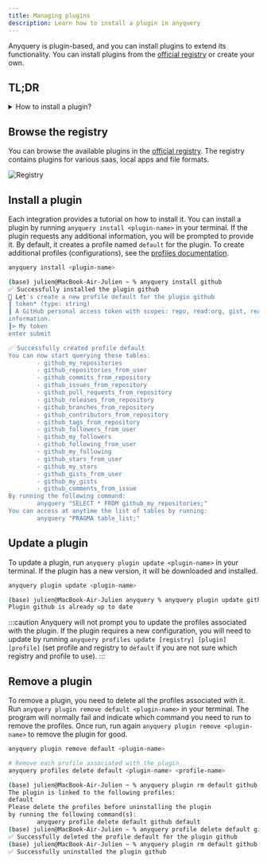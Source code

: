 ```yaml
---
title: Managing plugins
description: Learn how to install a plugin in anyquery
---
```


Anyquery is plugin-based, and you can install plugins to extend its functionality. You can install plugins from the [official registry](https://anyquery.dev/integrations) or create your own.

## TL;DR

<details>
<summary>How to install a plugin?</summary>

Run `anyquery plugin install <plugin-name>` in your terminal.
If you want to browse the available plugins, visit the [official registry](https://anyquery.dev/integrations) or run `anyquery plugin i` without any arguments.
</details>

## Browse the registry

You can browse the available plugins in the [official registry](https://anyquery.dev/integrations). The registry contains plugins for various saas, local apps and file formats.

![Registry](/images/docs/httpsanyquery.devintegrations_23KmyyI3@2x.png)

## Install a plugin

Each integration provides a tutorial on how to install it. You can install a plugin by running `anyquery install <plugin-name>` in your terminal. If the plugin requests any additional information, you will be prompted to provide it. By default, it creates a profile named `default` for the plugin. To create additional profiles (configurations), see the [profiles documentation](/docs/usage/managing-profiles).

```bash title="How to install a plugin"
anyquery install <plugin-name>
```

```bash title="Example of installing the GitHub plugin"
(base) julien@MacBook-Air-Julien ~ % anyquery install github          
✅ Successfully installed the plugin github
💪 Let's create a new profile default for the plugin github
┃ token* (type: string)                                                                                                                                   
┃ A GitHub personal access token with scopes: repo, read:org, gist, read:packages. See https://github.com/julien040/anyquery/plugins/github for more      
information.                                                                                                                                              
┃> My token
enter submit

✅ Successfully created profile default
You can now start querying these tables:
        - github_my_repositories
        - github_repositories_from_user
        - github_commits_from_repository
        - github_issues_from_repository
        - github_pull_requests_from_repository
        - github_releases_from_repository
        - github_branches_from_repository
        - github_contributors_from_repository
        - github_tags_from_repository
        - github_followers_from_user
        - github_my_followers
        - github_following_from_user
        - github_my_following
        - github_stars_from_user
        - github_my_stars
        - github_gists_from_user
        - github_my_gists
        - github_comments_from_issue
By running the following command:
        anyquery "SELECT * FROM github_my_repositories;"
You can access at anytime the list of tables by running:
        anyquery "PRAGMA table_list;"
```

## Update a plugin

To update a plugin, run `anyquery plugin update <plugin-name>` in your terminal. If the plugin has a new version, it will be downloaded and installed.

```bash title="How to update a plugin"
anyquery plugin update <plugin-name>
```

```bash title="Example of updating the GitHub plugin"
(base) julien@MacBook-Air-Julien anyquery % anyquery plugin update github        
Plugin github is already up to date
```

:::caution
Anyquery will not prompt you to update the profiles associated with the plugin. If the plugin requires a new configuration, you will need to update by running `anyquery profiles update [registry] [plugin] [profile]` (set profile and registry to `default` if you are not sure which registry and profile to use).
:::

## Remove a plugin

To remove a plugin, you need to delete all the profiles associated with it. Run `anyquery plugin remove default <plugin-name>` in your terminal. The program will normally fail and indicate which command you need to run to remove the profiles.
Once run, run again `anyquery plugin remove <plugin-name>` to remove the plugin for good.

```bash title="How to remove a plugin"
anyquery plugin remove default <plugin-name>

# Remove each profile associated with the plugin
anyquery profiles delete default <plugin-name> <profile-name>
```

```bash title="Example of removing the GitHub plugin"
(base) julien@MacBook-Air-Julien ~ % anyquery plugin rm default github     
The plugin is linked to the following profiles:
default
Please delete the profiles before uninstalling the plugin
by running the following command(s):
        anyquery profile delete default github default
(base) julien@MacBook-Air-Julien ~ % anyquery profile delete default github default
✅ Successfully deleted the profile default for the plugin github
(base) julien@MacBook-Air-Julien ~ % anyquery plugin rm default github             
✅ Successfully uninstalled the plugin github
```
